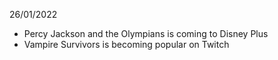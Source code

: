 26/01/2022

- Percy Jackson and the Olympians is coming to Disney Plus
- Vampire Survivors is becoming popular on Twitch